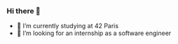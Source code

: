 ### Hi there 👋

- 🌱 I’m currently studying at 42 Paris
- 🤔 I’m looking for an internship as a software engineer
